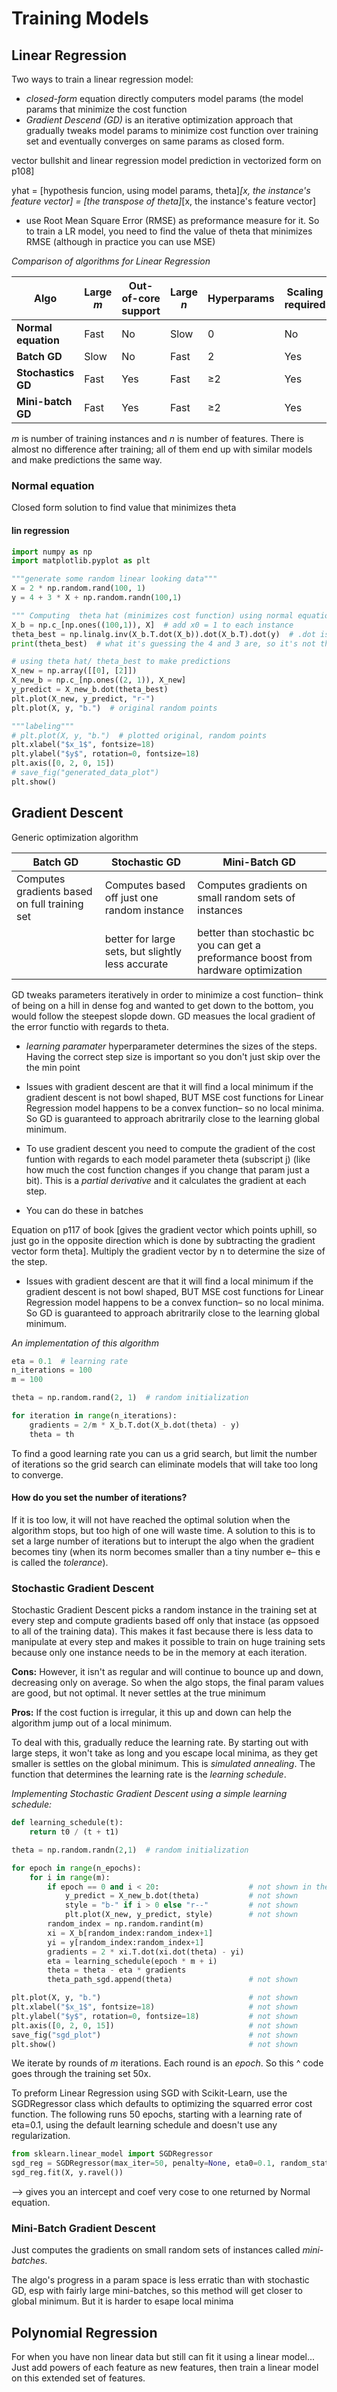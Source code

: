 # Training Models
## Linear Regression
Two ways to train a linear regression model:
- *closed-form* equation directly computers model params (the model params that minimize the cost function
- *Gradient Descend (GD)* is an iterative optimization approach that gradually tweaks model params to minimize cost function over training set 
and eventually converges on same params as closed form.

vector bullshit and linear regression model prediction in vectorized form on p108]

yhat = [hypothesis funcion, using model params, theta]*[x, the instance's feature vector] = [the transpose of theta]*[x, the instance's feature vector]

- use Root Mean Square Error (RMSE) as preformance measure for it. So to train a LR model, you need to find the value of theta that minimizes RMSE 
(although in practice you can use MSE)

*Comparison of algorithms for Linear Regression*

Algo| Large *m* | Out-of-core support | Large *n* | Hyperparams | Scaling required | Scikit-Learn 
|--|--|--|--|--|--|--|
|**Normal equation** | Fast | No | Slow | 0 | No | LinearRegresion|
|**Batch GD**| Slow | No | Fast| 2 | Yes | n/a |
|**Stochastics GD** | Fast | Yes | Fast | ≥2 | Yes | SGDRegressor |
|**Mini-batch GD**| Fast | Yes | Fast | ≥2 | Yes | SGDRegressor |

*m* is number of training instances and *n* is number of features. 
There is almost no difference after training; all of them end up with similar models and make predictions the same way.

### Normal equation
Closed form solution to find value that minimizes theta

#### lin regression
```python
import numpy as np
import matplotlib.pyplot as plt

"""generate some random linear looking data"""
X = 2 * np.random.rand(100, 1)
y = 4 + 3 * X + np.random.randn(100,1)

""" Computing  theta hat (minimizes cost function) using normal equation"""
X_b = np.c_[np.ones((100,1)), X]  # add x0 = 1 to each instance
theta_best = np.linalg.inv(X_b.T.dot(X_b)).dot(X_b.T).dot(y)  # .dot is matrix multipl. linalg.inv gives inverse of matr
print(theta_best)  # what it's guessing the 4 and 3 are, so it's not that close

# using theta hat/ theta_best to make predictions
X_new = np.array([[0], [2]])
X_new_b = np.c_[np.ones((2, 1)), X_new]
y_predict = X_new_b.dot(theta_best)
plt.plot(X_new, y_predict, "r-")
plt.plot(X, y, "b.")  # original random points

"""labeling"""
# plt.plot(X, y, "b.")  # plotted original, random points
plt.xlabel("$x_1$", fontsize=18)
plt.ylabel("$y$", rotation=0, fontsize=18)
plt.axis([0, 2, 0, 15])
# save_fig("generated_data_plot")
plt.show()
```

## Gradient Descent
Generic optimization algorithm

|Batch GD|Stochastic GD|Mini-Batch GD|
|--|--|--|
|Computes gradients based on full training set|Computes based off just one random instance |Computes gradients on small random sets of instances |
||better for large sets, but slightly less accurate|better than stochastic bc you can get a preformance boost from hardware optimization|

GD tweaks parameters iteratively in order to minimize a cost function– think of being on a hill in dense fog and wanted to get down to the bottom, you would follow the steepest slopde down. GD measues the local gradient of the error functio with regards to theta. 

- *learning paramater* hyperparameter determines the sizes of the steps. Having the correct step size is important so you don't just skip over the the min point

- Issues with gradient descent are that it will find a local minimum if the gradient descent is not bowl shaped, BUT MSE cost functions for Linear Regression model happens to be a convex function– so no local minima. So GD is guaranteed to approach abritrarily close to the learning global minimum. 

- To use gradient descent you need to compute the gradient of the cost funtion with regards to each model parameter theta (subscript j) (like how much the cost function changes if you change that param just a bit). This is a *partial derivative* and it calculates the gradient at each step.

-   You can do these in batches

Equation on p117 of book 
[gives the gradient vector which points uphill, so just go in the opposite direction which is done by subtracting the gradient vector form theta]. Multiply the gradient vector by n to determine the size of the step. 

- Issues with gradient descent are that it will find a local minimum if the gradient descent is not bowl shaped, BUT MSE cost functions for Linear Regression model happens to be a convex function– so no local minima. So GD is guaranteed to approach abritrarily close to the learning global minimum. 

*An implementation of this algorithm*
```python
eta = 0.1  # learning rate
n_iterations = 100
m = 100

theta = np.random.rand(2, 1)  # random initialization

for iteration in range(n_iterations):
    gradients = 2/m * X_b.T.dot(X_b.dot(theta) - y)
    theta = th
```

To find a good learning rate you can us a grid search, but limit the number of iterations so the grid search can eliminate models that will take too long to converge.

#### How do you set the number of iterations?
If it is too low, it will not have reached the optimal solution when the algorithm stops, but too high of one will waste time. A solution to this is to set a large number of iterations but to interupt the algo when the gradient becomes tiny (when its norm becomes smaller than a tiny number e– this e is called the *tolerance*).

### Stochastic Gradient Descent
Stochastic Gradient Descent picks a random instance in the training set at every step and compute gradients based off only that instace (as oppsoed to all of the training data). This makes it fast because there is less data to manipulate at every step and makes it possible to train on huge training sets because only one instance needs to be in the memory at each iteration. 

**Cons:**
However, it isn't as regular and will continue to bounce up and down, decreasing only on average. So when the algo stops, the final param values are good, but not optimal. It never settles at the true minimum

**Pros:**
If the cost fuction is irregular, it this up and down can help the algorithm jump out of a local minimum. 

To deal with this, gradually reduce the learning rate. By starting out with large steps, it won't take as long and you escape local minima, as they get smaller is settles on the global minimum. This is *simulated annealing*. The function that determines the learning rate is the *learning schedule*.

*Implementing Stochastic Gradient Descent using a simple learning schedule:*
```python
def learning_schedule(t):
    return t0 / (t + t1)

theta = np.random.randn(2,1)  # random initialization

for epoch in range(n_epochs):
    for i in range(m):
        if epoch == 0 and i < 20:                    # not shown in the book
            y_predict = X_new_b.dot(theta)           # not shown
            style = "b-" if i > 0 else "r--"         # not shown
            plt.plot(X_new, y_predict, style)        # not shown
        random_index = np.random.randint(m)
        xi = X_b[random_index:random_index+1]
        yi = y[random_index:random_index+1]
        gradients = 2 * xi.T.dot(xi.dot(theta) - yi)
        eta = learning_schedule(epoch * m + i)
        theta = theta - eta * gradients
        theta_path_sgd.append(theta)                 # not shown

plt.plot(X, y, "b.")                                 # not shown
plt.xlabel("$x_1$", fontsize=18)                     # not shown
plt.ylabel("$y$", rotation=0, fontsize=18)           # not shown
plt.axis([0, 2, 0, 15])                              # not shown
save_fig("sgd_plot")                                 # not shown
plt.show()                                           # not shown
```
We iterate by rounds of *m* iterations. Each round is an *epoch*. So this ^ code goes through the training set 50x.

To preform Linear Regression using SGD with Scikit-Learn, use the SGDRegressor class which defaults to optimizing the squarred error cost function. The following runs 50 epochs, starting with a learning rate of eta=0.1, using the default learning schedule and doesn't use any regularization. 
```python
from sklearn.linear_model import SGDRegressor
sgd_reg = SGDRegressor(max_iter=50, penalty=None, eta0=0.1, random_state=42)
sgd_reg.fit(X, y.ravel())
``` 
--> gives you an intercept and coef very cose to one returned by Normal equation.

### Mini-Batch Gradient Descent
Just computes the gradients on small random sets of instances called *mini-batches*. 

The algo's progress in a param space is less erratic than with stochastic GD, esp with fairly large mini-batches, so this method will get closer to global minimum. But it is harder to esape local minima

## Polynomial Regression
For when you have non linear data but still can fit it using a linear model... Just add powers of each feature as new features, then train a linear model on this extended set of features.

